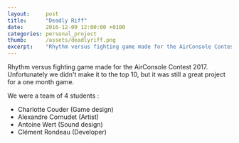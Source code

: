 ```yaml
---
layout:     post
title:      "Deadly Riff"
date:       2016-12-09 12:00:00 +0100
categories: personal_project
thumb:      /assets/deadlyriff.png
excerpt:    "Rhythm versus fighting game made for the AirConsole Contest 2017."
---
```

Rhythm versus fighting game made for the AirConsole Contest 2017. Unfortunately we didn't make it to the top 10, but it was still a great project for a one month game.

We were a team of 4 students :

* Charlotte Couder  (Game design)
* Alexandre Cornudet (Artist)
* Antoine Wert (Sound design)
* Clément Rondeau (Developer)